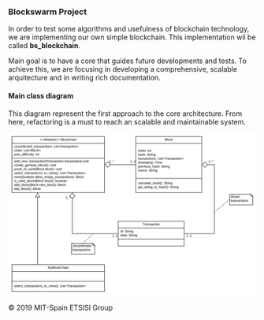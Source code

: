 ### Blockswarm Project ###

In order to test some algorithms and usefulness of blockchain technology, we are implementing our own simple blockchain. This implementation wil be called **bs_blockchain**.

Main goal is to have a core that guides future developments and tests. To achieve this, we are focusing in developing a comprehensive, scalable arquitecture and in writing rich documentation.

#### Main class diagram ####

This diagram represent the first approach to the core architecture. From here, refactoring is a must to reach an scalable and maintainable system.

![bs_blockswarm_class_diagram](resources/BS_Blockchain.svg) 

&copy; 2019 MIT-Spain ETSISI Group
